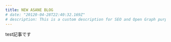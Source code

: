 ```yaml
---
title: NEW ASANE BLOG
# date: "20120-04-28T22:40:32.169Z"
# description: This is a custom description for SEO and Open Graph purposes, rather than the default generated excerpt. Simply add a description field to the frontmatter.
---
```


test記事です
